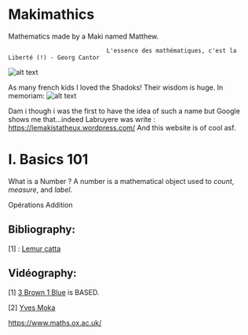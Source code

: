 # Makimathics
Mathematics made by a Maki named Matthew.

                                L'essence des mathématiques, c'est la Liberté (!) - Georg Cantor
![alt text](https://upload.wikimedia.org/wikipedia/commons/e/e4/Katta_%28Lemur_catta%29_jumping.jpg)


As many french kids I loved the Shadoks! Their wisdom is huge. In memoriam:
![alt text](https://actualitte.com/uploads/images/shadoks-devise-1fe73075-cf56-4668-970a-8c82f3a81a08.jpg)



Dam i though i was the first to have the idea of such a name but Google shows me that...indeed Labruyere was write : https://lemakistatheux.wordpress.com/
And this website is of cool asf. 






# I. Basics 101
What is a Number ? 
A number is a mathematical object used to *count*, *measure*, and *label*. 

Opérations 
Addition 


## Bibliography: 
[1] : [Lemur catta](https://fr.wikipedia.org/wiki/L%C3%A9mur_catta)



## Vidéography: 
[1] [3 Brown 1 Blue](https://www.youtube.com/c/3blue1brown?app=desktop) is BASED.

[2] [Yves Moka](https://www.youtube.com/@YMONKA) 



https://www.maths.ox.ac.uk/

